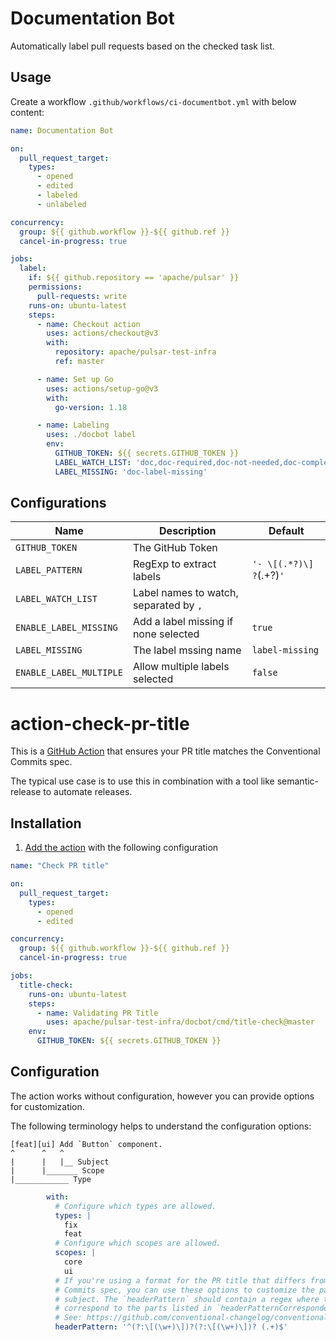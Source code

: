 # Documentation Bot 

Automatically label pull requests based on the checked task list.

## Usage

Create a workflow `.github/workflows/ci-documentbot.yml` with below content:

```yaml
name: Documentation Bot

on:
  pull_request_target:
    types:
      - opened
      - edited
      - labeled
      - unlabeled

concurrency:
  group: ${{ github.workflow }}-${{ github.ref }}
  cancel-in-progress: true

jobs:
  label:
    if: ${{ github.repository == 'apache/pulsar' }}
    permissions:
      pull-requests: write
    runs-on: ubuntu-latest
    steps:
      - name: Checkout action
        uses: actions/checkout@v3
        with:
          repository: apache/pulsar-test-infra
          ref: master

      - name: Set up Go
        uses: actions/setup-go@v3
        with:
          go-version: 1.18

      - name: Labeling
        uses: ./docbot label
        env:
          GITHUB_TOKEN: ${{ secrets.GITHUB_TOKEN }}
          LABEL_WATCH_LIST: 'doc,doc-required,doc-not-needed,doc-complete'
          LABEL_MISSING: 'doc-label-missing'
```

## Configurations

| Name                    | Description                            | Default                   |
|-------------------------|----------------------------------------|---------------------------|
| `GITHUB_TOKEN`          | The GitHub Token                       | &nbsp;                    |
| `LABEL_PATTERN`         | RegExp to extract labels               | `'- \[(.*?)\] ?`(.+?)`' ` |
| `LABEL_WATCH_LIST`      | Label names to watch, separated by `,` | &nbsp;                    |
| `ENABLE_LABEL_MISSING`  | Add a label missing if none selected   | `true`                    |
| `LABEL_MISSING`         | The label mssing name                  | `label-missing`           |
| `ENABLE_LABEL_MULTIPLE` | Allow multiple labels selected         | `false`                   |


# action-check-pr-title
This is a [GitHub Action](https://github.com/features/actions) that ensures your PR title matches the Conventional Commits spec.

The typical use case is to use this in combination with a tool like semantic-release to automate releases.

## Installation

1. [Add the action](https://docs.github.com/en/actions/quickstart) with the following configuration
```yml
name: "Check PR title"

on:
  pull_request_target:
    types:
      - opened
      - edited

concurrency:
  group: ${{ github.workflow }}-${{ github.ref }}
  cancel-in-progress: true

jobs:
  title-check:
    runs-on: ubuntu-latest
    steps:
      - name: Validating PR Title
        uses: apache/pulsar-test-infra/docbot/cmd/title-check@master
    env:
      GITHUB_TOKEN: ${{ secrets.GITHUB_TOKEN }}
```

## Configuration

The action works without configuration, however you can provide options for customization.

The following terminology helps to understand the configuration options:

```
[feat][ui] Add `Button` component.
^      ^   ^
|      |   |__ Subject
|      |_______ Scope
|____________ Type
```

```yml
        with:
          # Configure which types are allowed.
          types: |
            fix
            feat
          # Configure which scopes are allowed.
          scopes: |
            core
            ui
          # If you're using a format for the PR title that differs from the traditional Conventional
          # Commits spec, you can use these options to customize the parsing of the type, scope and
          # subject. The `headerPattern` should contain a regex where the capturing groups in parentheses
          # correspond to the parts listed in `headerPatternCorrespondence`.
          # See: https://github.com/conventional-changelog/conventional-changelog/tree/master/packages/conventional-commits-parser#headerpattern
          headerPattern: '^(?:\[(\w+)\])?(?:\[(\w+)\])? (.+)$'
```

